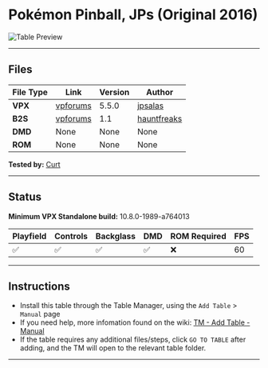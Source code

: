 # Pokémon Pinball, JPs (Original 2016)

![Table Preview](../../images/vpx-jps-pokemon-preview.png)


---

## Files
| File Type | Link | Version | Author | 
|-----------|--------|----------|--------------|
| **VPX** | [vpforums](https://www.vpforums.org/index.php?app=downloads&showfile=12258) | 5.5.0| [jpsalas](https://www.vpforums.org/index.php?showuser=277)|
| **B2S** | [vpforums](https://www.vpforums.org/index.php?app=downloads&showfile=12269) | 1.1 | [hauntfreaks](https://www.vpforums.org/index.php?showuser=73849)|
| **DMD** | None | None | None |
| **ROM** | None | None | None |


**Tested by:** [Curt](https://github.com/Old-Cyrus)

---

## Status 
**Minimum VPX Standalone build:** 10.8.0-1989-a764013

| Playfield | Controls | Backglass | DMD | ROM Required | FPS | 
|-----------|----------|-----------|-----|--------------|-----|
| :white_check_mark: | :white_check_mark: | :white_check_mark: | :white_check_mark: | :x: | 60 |

---

## Instructions

- Install this table through the Table Manager, using the `Add Table` > `Manual` page
- If you need help, more infomation found on the wiki: [TM - Add Table - Manual](https://github.com/LegendsUnchained/vpx-standalone-alp4k/wiki/%5B04%5D-%F0%9F%A7%A1-TM-%E2%80%90-Other-Features#add-table---manual)
- If the table requires any additional files/steps, click `GO TO TABLE` after adding, and the TM will open to the relevant table folder.
---

